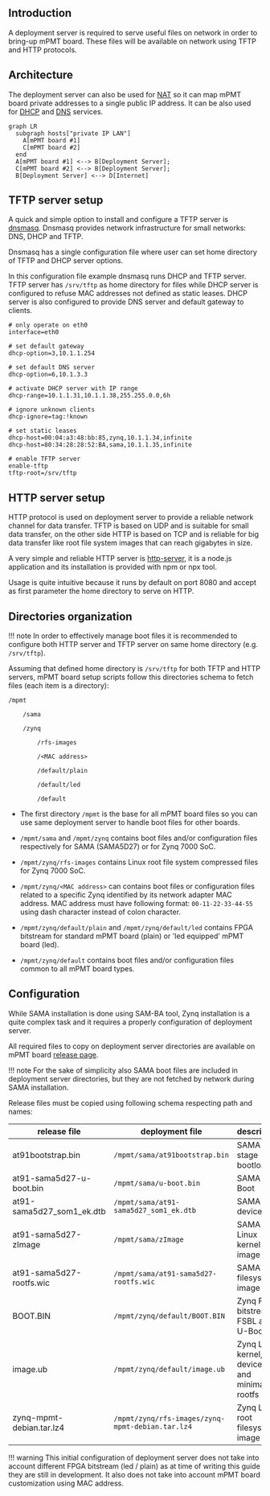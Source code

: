 
## Introduction

A deployment server is required to serve useful files on network in order to bring-up mPMT board. 
These files will be available on network using TFTP and HTTP protocols.

## Architecture

The deployment server can also be used for [NAT](https://www.wikipedia.org/wiki/Network_address_translation)
so it can map mPMT board private addresses to a single public IP address. It can be also used for [DHCP](https://en.wikipedia.org/wiki/Dynamic_Host_Configuration_Protocol) and [DNS](https://en.wikipedia.org/wiki/Domain_Name_System) services.

``` mermaid
graph LR
  subgraph hosts["private IP LAN"]
    A[mPMT board #1]
    C[mPMT board #2]
  end
  A[mPMT board #1] <--> B[Deployment Server];
  C[mPMT board #2] <--> B[Deployment Server];
  B[Deployment Server] <--> D[Internet]
```

## TFTP server setup

A quick and simple option to install and configure a TFTP server is [dnsmasq](https://thekelleys.org.uk/dnsmasq/doc.html). Dnsmasq provides network infrastructure for small networks: DNS, DHCP and TFTP.

Dnsmasq has a single configuration file where user can set home directory of TFTP and DHCP server options.

In this configuration file example dnsmasq runs DHCP and TFTP server. TFTP server has `/srv/tftp` as home 
directory for files while DHCP server is configured to refuse MAC addresses not defined as static leases.
DHCP server is also configured to provide DNS server and default gateway to clients.

```
# only operate on eth0
interface=eth0

# set default gateway
dhcp-option=3,10.1.1.254

# set default DNS server
dhcp-option=6,10.1.3.3

# activate DHCP server with IP range
dhcp-range=10.1.1.31,10.1.1.38,255.255.0.0,6h

# ignore unknown clients
dhcp-ignore=tag:!known

# set static leases
dhcp-host=00:04:a3:48:bb:85,zynq,10.1.1.34,infinite
dhcp-host=80:34:28:28:52:BA,sama,10.1.1.35,infinite

# enable TFTP server
enable-tftp
tftp-root=/srv/tftp
```

## HTTP server setup

HTTP protocol is used on deployment server to provide a reliable network channel for data transfer.
TFTP is based on UDP and is suitable for small data transfer, on the other side HTTP is based on
TCP and is reliable for big data transfer like root file system images that can reach gigabytes in size.

A very simple and reliable HTTP server is [http-server](https://github.com/http-party/http-server), it is a node.js application and its installation is provided with npm or npx tool.

Usage is quite intuitive because it runs by default on port 8080 and accept as first parameter
the home directory to serve on HTTP.

## Directories organization

!!! note
    In order to effectively manage boot files it is recommended to configure both HTTP server and TFTP server 
    on same home directory (e.g. `/srv/tftp`).

Assuming that defined home directory is `/srv/tftp` for both TFTP and HTTP servers, mPMT board setup
scripts follow this directories schema to fetch files (each item is a directory):

```
/mpmt

    /sama

    /zynq

        /rfs-images

        /<MAC address>

        /default/plain

        /default/led

        /default
```

* The first directory `/mpmt` is the base for all mPMT board files so you can use same deployment server to 
handle boot files for other boards.

* `/mpmt/sama` and `/mpmt/zynq` contains boot files and/or configuration files respectively for SAMA (SAMA5D27) or for Zynq 7000 SoC.

* `/mpmt/zynq/rfs-images` contains Linux root file system compressed files for Zynq 7000 SoC.

* `/mpmt/zynq/<MAC address>` can contains boot files or configuration files related to a specific
Zynq identified by its network adapter MAC address. MAC address must have following format: `00-11-22-33-44-55` using dash character instead of colon character. 

* `/mpmt/zynq/default/plain` and `/mpmt/zynq/default/led` contains FPGA bitstream
for standard mPMT board (plain) or 'led equipped' mPMT board (led).

* `/mpmt/zynq/default` contains boot files and/or configuration files common to all mPMT board types.

## Configuration

While SAMA installation is done using SAM-BA tool, Zynq installation is a quite complex task and it
requires a properly configuration of deployment server.

All required files to copy on deployment server directories are available on mPMT board 
[release page](https://github.com/gtortone/mpmt-board/releases/latest).

!!! note 
    For the sake of simplicity also SAMA boot files are included in deployment server directories,
    but they are not fetched by network during SAMA installation.

Release files must be copied using following schema respecting path and names:

| release file                          | deployment file                        | description                                       |
|---------------------------------------|----------------------------------------|---------------------------------------------------| 
|  at91bootstrap.bin                    | `/mpmt/sama/at91bootstrap.bin`         | SAMA first stage bootloader                       |
|  at91-sama5d27-u-boot.bin             | `/mpmt/sama/u-boot.bin`                | SAMA U-Boot                                       |
|  at91-sama5d27_som1_ek.dtb            | `/mpmt/sama/at91-sama5d27_som1_ek.dtb` | SAMA device tree                                  |
|  at91-sama5d27-zImage                 | `/mpmt/sama/zImage`                    | SAMA Linux kernel image                           |
|  at91-sama5d27-rootfs.wic             | `/mpmt/sama/at91-sama5d27-rootfs.wic`  | SAMA root filesystem image                        |
|  BOOT.BIN                             | `/mpmt/zynq/default/BOOT.BIN`          | Zynq FPGA bitstream, FSBL and U-Boot              |
|  image.ub                             | `/mpmt/zynq/default/image.ub`          | Zynq Linux kernel, device tree and minimal rootfs |
|  zynq-mpmt-debian.tar.lz4             | `/mpmt/zynq/rfs-images/zynq-mpmt-debian.tar.lz4` | Zynq Linux root filesystem image        |

!!! warning
    This initial configuration of deployment server does not take into account different FPGA bitstream (led / plain) as at time of
    writing this guide they are still in development. It also does not take into account mPMT board customization using MAC address.


